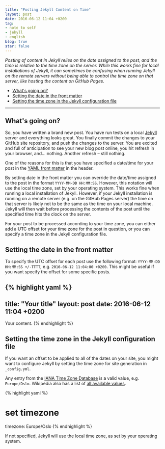 ```yaml
---
title: "Posting Jekyll Content on Time"
layout: post
date: 2016-06-12 11:04 +0200
tag:
- note to self
- jekyll
- english
blog: true
star: false
---
```


_Posting of content in Jekyll relies on the date assigned to the post, and the time is relative to the time zone on the server. While this works fine for local installations of Jekyll, it can sometimes be confusing when running Jekyll on the remote servers without being able to control the time zone on that server, like hosting the content on GitHub Pages._


- [What's going on?](#whats-going-on)
- [Setting the date in the front matter](#setting-the-date-in-the-front-matter)
- [Setting the time zone in the Jekyll configuration file](#setting-the-time-zone-in-the-jekyll-configuration-file)

---

## What's going on?

So, you have written a brand new post. You have run tests on a local [Jekyll][4] server and everything looks great. You finally commit the changes to your GitHub site repository, and push the changes to the server. You are excited and full of anticipation to see your new blog post online, you hit refresh in your browser, and... nothing. Another refresh – still nothing.

One of the reasons for this is that you have specified a date/time for your post in the [YAML front matter][1] in the header. 

By setting date in the front matter you can override the date/time assigned to the post in the format ```YYYY-MM-DD HH:MM:SS```. However, this notation will use the local time zone, set by your operating system. This works fine when running a local installation of Jekyll. However, if your Jekyll installation is running on a remote server (e.g. on the GitHub Pages server) the time on that server is likely not to be the same as the time on your local machine. Jekyll will then wait before processing the contents of the post until the specified time hits the clock on the server.

For your post to be processed according to your time zone, you can either add a UTC offset for your time zone for the post in question, or you can specify a time zone in the Jekyll configuration file.


## Setting the date in the front matter

To specify the UTC offset for each post use the following format: ```YYYY-MM-DD HH:MM:SS +/-TTTT```, e.g. ```2016-06-12 11:04:00 +0200```. This might be useful if you want specify the offset for some specific posts.

{% highlight yaml %}
---
title: "Your title"
layout: post
date: 2016-06-12 11:04 +0200
---
Your content.
{% endhighlight %}


## Setting the time zone in the Jekyll configuration file

If you want an offset to be applied to all of the dates on your site, you might want to configure Jekyll by setting the time zone for site generation in ```_config.yml```.

Any entry from the [IANA Time Zone Database][2] is a valid value, e.g. ```Europe/Oslo```. Wikipedia also has a list of [all available values][3]. 

{% highlight yaml %}
# set timezone
timezone: Europe/Oslo
{% endhighlight %}

If not specified, Jekyll will use the local time zone, as set by your operating system.



[1]: https://jekyllrb.com/docs/frontmatter/
[2]: https://en.wikipedia.org/wiki/Tz_database
[3]: https://en.wikipedia.org/wiki/List_of_tz_database_time_zones
[4]: https://jekyllrb.com/